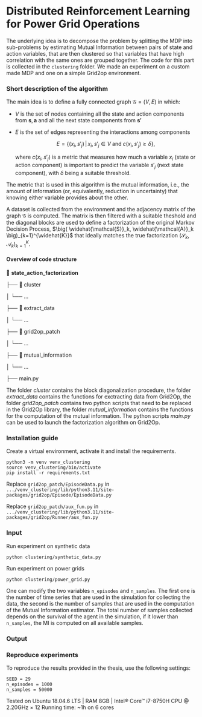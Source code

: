 # Distributed Reinforcement Learning for Power Grid Operations


The underlying idea is to decompose the problem by splitting the MDP into sub-problems by estimating Mutual Information between pairs of state and action variables, that are then clustered so that variables that have high correlation with the same ones are grouped together. The code for this part is collected in the `clustering` folder. We made an experiment on a custom made MDP and one on a simple Grid2op environment.


### Short description of the algorithm

The main idea is to define a fully connected graph $\mathcal{G}=(V,E)$ in which:

- $V$ is the set of nodes containing all the state and action components from $\mathbf{s}, \mathbf{a}$ and all the next state components from $\mathbf{s'}$

- $E$ is the set of edges representing the interactions among components
    
    $$
    E = \{(x_i,s'_j) \,|\, x_i,s'_j\in V\; \text{and}\; c(x_i,s'_j)\geq \delta\},
    $$
    
    where $c(x_i,s'_j)$ is a metric that measures how much a variable $x_i$ (state or action component) is important to predict the variable $s'_j$ (next state component), with $\delta$ being a suitable threshold.

The metric that is used in this algorithm is the mutual information, i.e., the amount of information (or, equivalently, reduction in uncertainty) that knowing either variable provides about the other.

A dataset is collected from the environment and the adjacency matrix of the graph $\mathcal{G}$ is computed. The matrix is then filtered with a suitable theshold and the diagonal blocks are used to define a factorization of the original Markov Decision Process, $\big( \widehat{\mathcal{S}}_k, \widehat{\mathcal{A}}_k  \big)_{k=1}^{\widehat{K}}$ that ideally matches the true factorization $\big(\mathcal{S}_k, \mathcal{A}_k  \big)_{k=1}^{K}$.


#### Overview of code structure

:open_file_folder: **state_action_factorization**

├── :open_file_folder: cluster

│   └── ...

├── :open_file_folder: extract_data

│   └── ...

├── :open_file_folder: grid2op_patch

│   └── ...

├── :open_file_folder: mutual_information

│   └── ...

├── main.py


The folder *cluster* contains the block diagonalization procedure, the folder *extract_data* contains the functions for exctracting data from Grid2Op, the folder *grid2op_patch* contains two python scripts that need to be replaced in the Grid2Op library, the folder *mutual_information* contains the functions for the computation of the mutual information. The python scripts *main.py* can be used to launch the factorization algorithm on Grid2Op.


### Installation guide

Create a virtual environment, activate it and install the requirements.

```commandline
python3 -m venv venv_clustering
source venv_clustering/bin/activate
pip install -r requirements.txt

```

Replace `grid2op_patch/EpisodeData.py` in `.../venv_clustering/lib/python3.11/site-packages/grid2op/Episode/EpisodeData.py`

Replace `grid2op_patch/aux_fun.py` in `.../venv_clustering/lib/python3.11/site-packages/grid2op/Runner/aux_fun.py`

### Input

Run experiment on synthetic data
```commandline
python clustering/synthetic_data.py
```

Run experiment on power grids
```commandline
python clustering/power_grid.py
```
One can modify the two variables `n_episodes` and `n_samples`. The first one is the number of time series that are used in the simulation for collecting the data, the second is the number of samples that are used in the computation of the Mutual Information estimator. The total number of samples collected depends on the survival of the agent in the simulation, if it lower than `n_samples`, the MI is computed on all available samples. 


### Output


### Reproduce experiments
To reproduce the results provided in the thesis, use the following settings:

```commandline
SEED = 29
n_episodes = 1000
n_samples = 50000
```

Tested on Ubuntu 18.04.6 LTS | RAM 8GB | Intel® Core™ i7-8750H CPU @ 2.20GHz × 12 
Running time: ~1h on 6 cores
